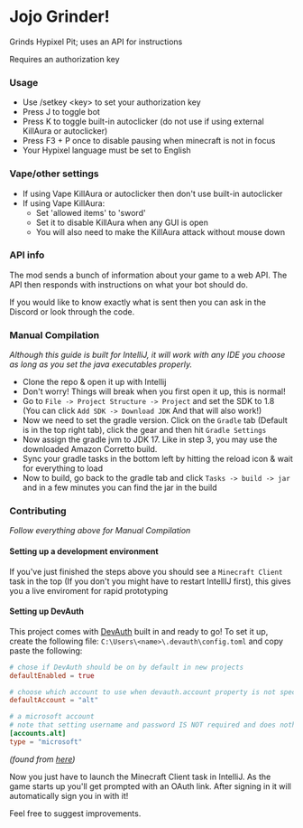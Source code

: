 # Jojo Grinder!

Grinds Hypixel Pit; uses an API for instructions

Requires an authorization key

### Usage

- Use /setkey \<key\> to set your authorization key
- Press J to toggle bot
- Press K to toggle built-in autoclicker (do not use if using external KillAura or autoclicker)
- Press F3 + P once to disable pausing when minecraft is not in focus
- Your Hypixel language must be set to English

### Vape/other settings

- If using Vape KillAura or autoclicker then don't use built-in autoclicker
- If using Vape KillAura:
  - Set 'allowed items' to 'sword'
  - Set it to disable KillAura when any GUI is open
  - You will also need to make the KillAura attack without mouse down

### API info

The mod sends a bunch of information about your game to a web API. The API then responds with instructions on what your bot should do.

If you would like to know exactly what is sent then you can ask in the Discord or look through the code.

### Manual Compilation

*Although this guide is built for IntelliJ, it will work with any IDE you choose as long as you set the java executables properly.*

- Clone the repo & open it up with Intellij
- Don't worry! Things will break when you first open it up, this is normal!
- Go to `File -> Project Structure -> Project` and set the SDK to 1.8 (You can click `Add SDK -> Download JDK` And that will also work!)
- Now we need to set the gradle version. Click on the `Gradle` tab (Default is in the top right tab), click the gear and then hit `Gradle Settings`
- Now assign the gradle jvm to JDK 17. Like in step 3, you may use the downloaded Amazon Corretto build.
- Sync your gradle tasks in the bottom left by hitting the reload icon & wait for everything to load
- Now to build, go back to the gradle tab and click `Tasks -> build -> jar` and in a few minutes you can find the jar in the build


### Contributing
*Follow everything above for Manual Compilation*

#### Setting up a development environment
If you've just finished the steps above you should see a `Minecraft Client` task in the top (If you don't you might have to restart IntellIJ first), this gives you a live enviroment for rapid prototyping

#### Setting up DevAuth
This project comes with [DevAuth](https://github.com/DJtheRedstoner/DevAuth) built in and ready to go!
To set it up, create the following file: `C:\Users\<name>\.devauth\config.toml` and copy paste the following:
```toml
# chose if DevAuth should be on by default in new projects
defaultEnabled = true

# choose which account to use when devauth.account property is not specified
defaultAccount = "alt"

# a microsoft account
# note that setting username and password IS NOT required and does nothing
[accounts.alt]
type = "microsoft"
```
*(found from [here](https://github.com/DJtheRedstoner/DevAuth#config-file-format))*

Now you just have to launch the Minecraft Client task in IntelliJ. As the game starts up you'll get prompted with an OAuth link. After signing in it will automatically sign you in with it!


Feel free to suggest improvements.
